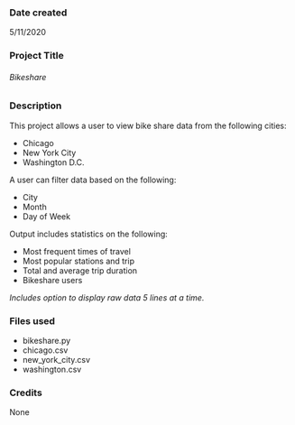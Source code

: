 ### Date created
5/11/2020

### Project Title
###### Bikeshare

### Description
This project allows a user to view bike share data from the following cities:
* Chicago
* New York City
* Washington D.C.

A user can filter data based on the following:
* City
* Month
* Day of Week

Output includes statistics on the following:
* Most frequent times of travel
* Most popular stations and trip
* Total and average trip duration
* Bikeshare users

*Includes option to display raw data 5 lines at a time.*

### Files used
- bikeshare.py
- chicago.csv
- new_york_city.csv
- washington.csv

### Credits
None
